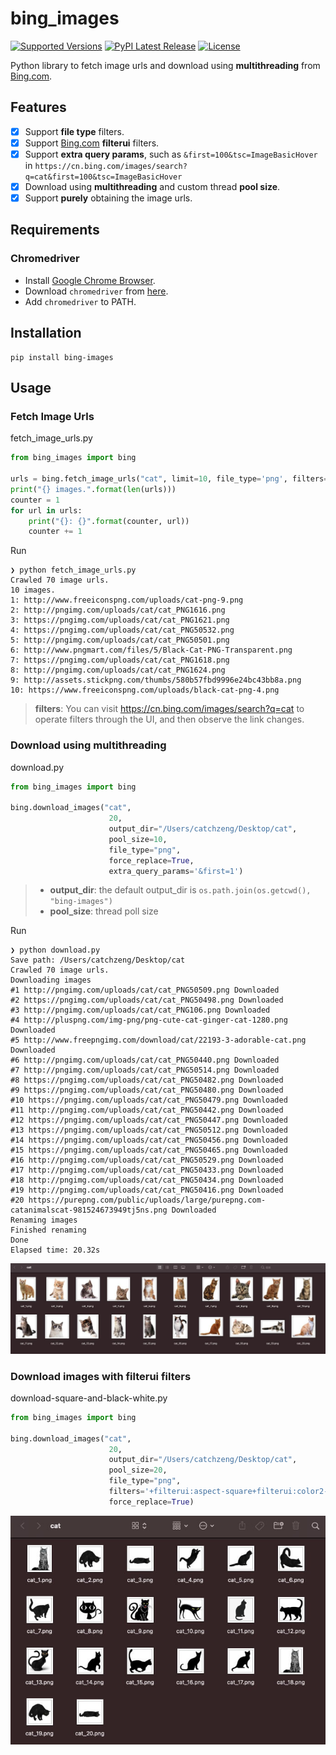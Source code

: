 # bing_images

[![Supported Versions](https://img.shields.io/pypi/pyversions/bing-images.svg)](https://pypi.org/project/bing-images)
[![PyPI Latest Release](https://img.shields.io/pypi/v/bing-images.svg)](https://pypi.org/project/bing-images/)
[![License](https://img.shields.io/pypi/l/bing-images.svg)](https://github.com/bing-images-dev/bing-images/blob/master/LICENSE)

Python library to fetch image urls and download using **multithreading** from [Bing.com](https://bing.com/).

## Features

- [x] Support **file type** filters.
- [x] Support [Bing.com](https://bing.com/) **filterui** filters.
- [x] Support **extra query params**, such as `&first=100&tsc=ImageBasicHover` in `https://cn.bing.com/images/search?q=cat&first=100&tsc=ImageBasicHover`
- [x] Download using **multithreading** and custom thread **pool size**.
- [x] Support **purely** obtaining the image urls.

## Requirements

### Chromedriver

- Install [Google Chrome Browser](https://www.google.com/chrome/).
- Download `chromedriver` from [here](https://chromedriver.chromium.org/downloads).
- Add `chromedriver` to PATH.

## Installation

```shell
pip install bing-images
```

## Usage

### Fetch Image Urls

fetch_image_urls.py

```py
from bing_images import bing

urls = bing.fetch_image_urls("cat", limit=10, file_type='png', filters='+filterui:aspect-square+filterui:color2-bw', extra_query_params='&first=1')
print("{} images.".format(len(urls)))
counter = 1
for url in urls:
    print("{}: {}".format(counter, url))
    counter += 1
```

Run

```
❯ python fetch_image_urls.py
Crawled 70 image urls.
10 images.
1: http://www.freeiconspng.com/uploads/cat-png-9.png
2: http://pngimg.com/uploads/cat/cat_PNG1616.png
3: https://pngimg.com/uploads/cat/cat_PNG1621.png
4: https://pngimg.com/uploads/cat/cat_PNG50532.png
5: http://pngimg.com/uploads/cat/cat_PNG50501.png
6: http://www.pngmart.com/files/5/Black-Cat-PNG-Transparent.png
7: https://pngimg.com/uploads/cat/cat_PNG1618.png
8: http://pngimg.com/uploads/cat/cat_PNG1624.png
9: http://assets.stickpng.com/thumbs/580b57fbd9996e24bc43bb8a.png
10: https://www.freeiconspng.com/uploads/black-cat-png-4.png
```

> **filters**: You can visit <https://cn.bing.com/images/search?q=cat> to operate filters through the UI, and then observe the link changes.

### Download using multithreading

download.py

```py
from bing_images import bing

bing.download_images("cat",
                      20,
                      output_dir="/Users/catchzeng/Desktop/cat",
                      pool_size=10,
                      file_type="png",
                      force_replace=True,
                      extra_query_params='&first=1')
```

> - **output_dir**: the default output_dir is `os.path.join(os.getcwd(), "bing-images")`
> - **pool_size**: thread poll size

Run

```shell
❯ python download.py
Save path: /Users/catchzeng/Desktop/cat
Crawled 70 image urls.
Downloading images
#1 http://pngimg.com/uploads/cat/cat_PNG50509.png Downloaded
#2 https://pngimg.com/uploads/cat/cat_PNG50498.png Downloaded
#3 http://pngimg.com/uploads/cat/cat_PNG106.png Downloaded
#4 http://pluspng.com/img-png/png-cute-cat-ginger-cat-1280.png Downloaded
#5 http://www.freepngimg.com/download/cat/22193-3-adorable-cat.png Downloaded
#6 http://pngimg.com/uploads/cat/cat_PNG50440.png Downloaded
#7 http://pngimg.com/uploads/cat/cat_PNG50514.png Downloaded
#8 https://pngimg.com/uploads/cat/cat_PNG50482.png Downloaded
#9 https://pngimg.com/uploads/cat/cat_PNG50480.png Downloaded
#10 https://pngimg.com/uploads/cat/cat_PNG50479.png Downloaded
#11 http://pngimg.com/uploads/cat/cat_PNG50442.png Downloaded
#12 https://pngimg.com/uploads/cat/cat_PNG50447.png Downloaded
#13 https://pngimg.com/uploads/cat/cat_PNG50512.png Downloaded
#14 https://pngimg.com/uploads/cat/cat_PNG50456.png Downloaded
#15 https://pngimg.com/uploads/cat/cat_PNG50465.png Downloaded
#16 http://pngimg.com/uploads/cat/cat_PNG50529.png Downloaded
#17 http://pngimg.com/uploads/cat/cat_PNG50433.png Downloaded
#18 http://pngimg.com/uploads/cat/cat_PNG50434.png Downloaded
#19 http://pngimg.com/uploads/cat/cat_PNG50416.png Downloaded
#20 https://purepng.com/public/uploads/large/purepng.com-catanimalscat-981524673949tj5ns.png Downloaded
Renaming images
Finished renaming
Done
Elapsed time: 20.32s
```

![](./images/cat.jpg)

### Download images with **filterui** filters

download-square-and-black-white.py

```py
from bing_images import bing

bing.download_images("cat",
                      20,
                      output_dir="/Users/catchzeng/Desktop/cat",
                      pool_size=20,
                      file_type="png",
                      filters='+filterui:aspect-square+filterui:color2-bw',
                      force_replace=True)
```

![](./images/cat-bw.jpg)
